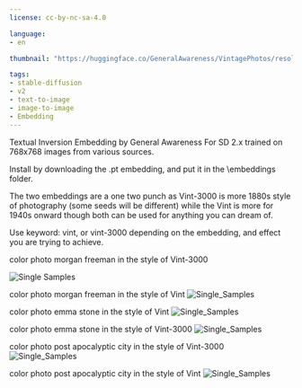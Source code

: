 ```yaml
---
license: cc-by-nc-sa-4.0

language:
- en

thumbnail: "https://huggingface.co/GeneralAwareness/VintagePhotos/resolve/main/00122-2365281862-color%20photo%20emma%20stone%20in%20the%20style%20of%20Vint.png"

tags:
- stable-diffusion
- v2
- text-to-image
- image-to-image
- Embedding
---
```


Textual Inversion Embedding by General Awareness For SD 2.x trained on 768x768 images from various sources.

Install by downloading the .pt embedding, and put it in the \embeddings folder.

The two embeddings are a one two punch as Vint-3000 is more 1880s style of photography (some seeds will be different) while the Vint is more for 1940s onward though both can be used for anything you can dream of.

Use keyword: vint, or vint-3000 depending on the embedding, and effect you are trying to achieve. 

color photo morgan freeman in the style of Vint-3000

![Single Samples](https://huggingface.co/GeneralAwareness/VintagePhotos/resolve/main/00120-2365281862-color%20photo%20morgan%20freeman%20in%20the%20style%20of%20Vint-3000.png)

color photo morgan freeman in the style of Vint
![Single_Samples](https://huggingface.co/GeneralAwareness/VintagePhotos/resolve/main/00121-2365281862-color%20photo%20morgan%20freeman%20in%20the%20style%20of%20Vint.png)

color photo emma stone in the style of Vint
![Single_Samples](https://huggingface.co/GeneralAwareness/VintagePhotos/resolve/main/00122-2365281862-color%20photo%20emma%20stone%20in%20the%20style%20of%20Vint.png)

color photo emma stone in the style of Vint-3000
![Single_Samples](https://huggingface.co/GeneralAwareness/VintagePhotos/resolve/main/00124-345136640-color%20photo%20emma%20stone%20in%20the%20style%20of%20Vint-3000.png)

color photo post apocalyptic city in the style of Vint-3000
![Single_Samples](https://huggingface.co/GeneralAwareness/VintagePhotos/resolve/main/00127-345136640-color%20photo%20post%20apocalyptic%20city%20in%20the%20style%20of%20Vint-3000.png)

color photo post apocalyptic city in the style of Vint
![Single_Samples](https://huggingface.co/GeneralAwareness/VintagePhotos/resolve/main/00128-345136640-color%20photo%20post%20apocalyptic%20city%20in%20the%20style%20of%20Vint.png)